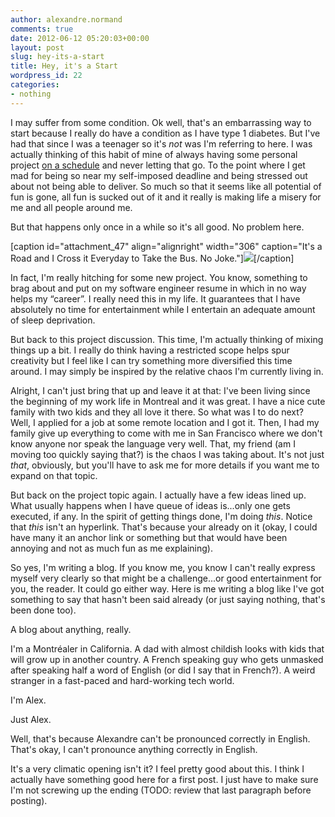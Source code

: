 ```yaml
---
author: alexandre.normand
comments: true
date: 2012-06-12 05:20:03+00:00
layout: post
slug: hey-its-a-start
title: Hey, it's a Start
wordpress_id: 22
categories:
- nothing
---
```


I may suffer from some condition. Ok well, that's an embarrassing way to start because I really do have a condition as I have type 1 diabetes. But I've had that since I was a teenager so it's _not_ was I'm referring to here. I was actually thinking of this habit of mine of always having some personal project [on a schedule](http://dawnofbubbles.com/post/6923528541/creation-as-a-fulltime-dad) and never letting that go. To the point where I get mad for being so near my self-imposed deadline and being stressed out about not being able to deliver. So much so that it seems like all potential of fun is gone, all fun is sucked out of it and it really is making life a misery for me and all people around me.

But that happens only once in a while so it's all good. No problem here.

[caption id="attachment_47" align="alignright" width="306" caption="It's a Road and I Cross it Everyday to Take the Bus. No Joke."][![](http://heyitsalex.net/wp-content/uploads/2012/06/crossroads.jpg)](http://instagr.am/p/KaJJCDO8f8/)[/caption]

In fact, I'm really hitching for some new project. You know, something to brag about and put on my software engineer resume in which in no way helps my “career”. I really need this in my life. It guarantees that I have absolutely no time for entertainment while I entertain an adequate amount of sleep deprivation.

But back to this project discussion. This time, I'm actually thinking of mixing things up a bit. I really do think having a restricted scope helps spur creativity but I feel like I can try something more diversified this time around. I may simply be inspired by the relative chaos I'm currently living in.

Alright, I can't just bring that up and leave it at that: I've been living since the beginning of my work life in Montreal and it was great. I have a nice cute family with two kids and they all love it there. So what was I to do next? Well, I applied for a job at some remote location and I got it. Then, I had my family give up everything to come with me in San Francisco where we don't know anyone nor speak the language very well. That, my friend (am I moving too quickly saying that?) is the chaos I was taking about. It's not just _that_, obviously, but you'll have to ask me for more details if you want me to expand on that topic.

But back on the project topic again. I actually have a few ideas lined up. What usually happens when I have queue of ideas is...only one gets executed, if any. In the spirit of getting things done, I'm doing _this_. Notice that _this_ isn't an hyperlink. That's because your already on it (okay, I could have many it an anchor link or something but that would have been annoying and not as much fun as me explaining).

So yes, I'm writing a blog. If you know me, you know I can't really express myself very clearly so that might be a challenge...or good entertainment for you, the reader. It could go either way. Here is me writing a blog like I've got something to say that hasn't been said already (or just saying nothing, that's been done too).

A blog about anything, really.

I'm a Montréaler in California. A dad with almost childish looks with kids that will grow up in another country. A French speaking guy who gets unmasked after speaking half a word of English (or did I say that in French?). A weird stranger in a fast-paced and hard-working tech world.

I'm Alex.

Just Alex.

Well, that's because Alexandre can't be pronounced correctly in English. That's okay, I can't pronounce anything correctly in English.

It's a very climatic opening isn't it? I feel pretty good about this. I think I actually have something good here for a first post. I just have to make sure I'm not screwing up the ending (TODO: review that last paragraph before posting).
